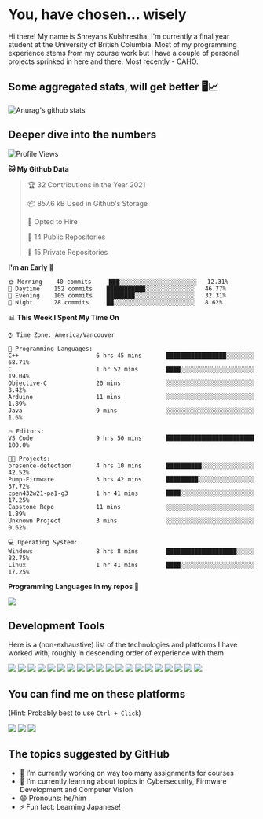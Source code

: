 # You, have chosen... wisely 

Hi there! My name is Shreyans Kulshrestha. I'm currently a final year student at the University of British Columbia. Most of my programming experience stems from my course work but I have a couple of personal projects sprinked in here and there. Most recently - CAHO.

## Some aggregated stats, will get better 🖥️📈
![Anurag's github stats](https://github-readme-stats.vercel.app/api?username=ShreyansK2000&show_icons=true)

## Deeper dive into the numbers
<!-- <img src="https://github-readme-stats.vercel.app/api/wakatime?username=ShreyansK2000"/> -->

<!--START_SECTION:waka-->
![Profile Views](http://img.shields.io/badge/Profile%20Views-4-blue)

**🐱 My Github Data** 

> 🏆 32 Contributions in the Year 2021
 > 
> 📦 857.6 kB Used in Github's Storage 
 > 
> 💼 Opted to Hire
 > 
> 📜 14 Public Repositories 
 > 
> 🔑 15 Private Repositories  
 > 
**I'm an Early 🐤** 

```text
🌞 Morning    40 commits     ███░░░░░░░░░░░░░░░░░░░░░░   12.31% 
🌆 Daytime    152 commits    ███████████░░░░░░░░░░░░░░   46.77% 
🌃 Evening    105 commits    ████████░░░░░░░░░░░░░░░░░   32.31% 
🌙 Night      28 commits     ██░░░░░░░░░░░░░░░░░░░░░░░   8.62%

```


📊 **This Week I Spent My Time On** 

```text
⌚︎ Time Zone: America/Vancouver

💬 Programming Languages: 
C++                      6 hrs 45 mins       █████████████████░░░░░░░░   68.71% 
C                        1 hr 52 mins        ████░░░░░░░░░░░░░░░░░░░░░   19.04% 
Objective-C              20 mins             ░░░░░░░░░░░░░░░░░░░░░░░░░   3.42% 
Arduino                  11 mins             ░░░░░░░░░░░░░░░░░░░░░░░░░   1.89% 
Java                     9 mins              ░░░░░░░░░░░░░░░░░░░░░░░░░   1.6%

🔥 Editors: 
VS Code                  9 hrs 50 mins       █████████████████████████   100.0%

🐱‍💻 Projects: 
presence-detection       4 hrs 10 mins       ██████████░░░░░░░░░░░░░░░   42.52% 
Pump-Firmware            3 hrs 42 mins       █████████░░░░░░░░░░░░░░░░   37.72% 
cpen432w21-pa1-g3        1 hr 41 mins        ████░░░░░░░░░░░░░░░░░░░░░   17.25% 
Capstone Repo            11 mins             ░░░░░░░░░░░░░░░░░░░░░░░░░   1.89% 
Unknown Project          3 mins              ░░░░░░░░░░░░░░░░░░░░░░░░░   0.62%

💻 Operating System: 
Windows                  8 hrs 8 mins        ████████████████████░░░░░   82.75% 
Linux                    1 hr 41 mins        ████░░░░░░░░░░░░░░░░░░░░░   17.25%

```


<!--END_SECTION:waka-->

<!--
**ShreyansK2000/ShreyansK2000** is a ✨ _special_ ✨ repository because its `README.md` (this file) appears on your GitHub profile.-->

**Programming Languages in my repos :memo:**

<img src="https://github-readme-stats.vercel.app/api/top-langs/?username=ShreyansK2000&layout=compact&hide=html,css,vhdl,verilog&langs_count=10"/>

## Development Tools
Here is a (non-exhaustive) list of the technologies and platforms I have worked with, roughly in descending order of experience with them

<p>
  <!--C--><img src="https://img.shields.io/badge/c%20-%2300599C.svg?&style=for-the-badge&logo=c&logoColor=white"/>
  <!--Python--><img src="https://img.shields.io/badge/python%20-%2314354C.svg?&style=for-the-badge&logo=python&logoColor=white"/>
  <!--RPi--><img src="https://img.shields.io/badge/-Raspberry%20Pi-C51A4A?style=for-the-badge&logo=Raspberry-Pi"/>
  <!--Java--><img src="https://img.shields.io/badge/java-%23ED8B00.svg?&style=for-the-badge&logo=java&logoColor=white"/>
  <!--C++--><img src="https://img.shields.io/badge/c++%20-%2300599C.svg?&style=for-the-badge&logo=c%2B%2B&ogoColor=white"/>
  <!--JS--><img src="https://img.shields.io/badge/javascript%20-%23323330.svg?&style=for-the-badge&logo=javascript&logoColor=%23F7DF1E"/>
  <!--NodeJS--><img src="https://img.shields.io/badge/node.js%20-%2343853D.svg?&style=for-the-badge&logo=node.js&logoColor=white"/>
  <!--Git--><img src="https://img.shields.io/badge/git%20-%23F05033.svg?&style=for-the-badge&logo=git&logoColor=white"/>
  <!--GitHub--><img src="https://img.shields.io/badge/github%20-%23121011.svg?&style=for-the-badge&logo=github&logoColor=white"/>
  <!--HTML5--><img src="https://img.shields.io/badge/html5%20-%23E34F26.svg?&style=for-the-badge&logo=html5&logoColor=white"/>
  <!--CSS3--><img src="https://img.shields.io/badge/css3%20-%231572B6.svg?&style=for-the-badge&logo=css3&logoColor=white"/>
  <!--LaTeX--><img src="https://img.shields.io/badge/latex%20-%23008080.svg?&style=for-the-badge&logo=latex&logoColor=white"/>
  <!--TS--><img src="https://img.shields.io/badge/typescript%20-%23007ACC.svg?&style=for-the-badge&logo=typescript&logoColor=white"/>
  <!--Android--><img src="https://img.shields.io/badge/Android-3DDC84?style=for-the-badge&logo=android&logoColor=white"/>
  <!--Arduino--><img src="https://img.shields.io/badge/-Arduino-00979D?style=for-the-badge&logo=Arduino&logoColor=white"/>
  <!--Numpy--><img src="https://img.shields.io/badge/numpy%20-%23013243.svg?&style=for-the-badge&logo=numpy&logoColor=white" />
  <!--MySQL--><img src="https://img.shields.io/badge/mysql-%2300f.svg?&style=for-the-badge&logo=mysql&logoColor=white"/>
  <!--MongoDB--><img src ="https://img.shields.io/badge/MongoDB-%234ea94b.svg?&style=for-the-badge&logo=mongodb&logoColor=white"/>
  <!--C#--><img src="https://img.shields.io/badge/c%23%20-%23239120.svg?&style=for-the-badge&logo=c-sharp&logoColor=white"/>
  <!--Unity--><img src="https://img.shields.io/badge/unity%20-%23000000.svg?&style=for-the-badge&logo=unity&logoColor=white"/>
</p>

## You can find me on these platforms
(Hint: Probably best to use `Ctrl + Click`)
<p>
  <a href="https://www.linkedin.com/in/shreyansk/"><!--LinkedIn--><img src="https://img.shields.io/badge/LinkedIn-0077B5?style=for-the-badge&logo=linkedin&logoColor=white"/></a>
  <a href="mailto:gshreyansk4@gmail.com"><!--Gmail--><img src="https://img.shields.io/badge/Gmail-D14836?style=for-the-badge&logo=gmail&logoColor=white"/></a>
  <a href="https://discordapp.com/users/Shrek2k"><!--Discord--><img src="https://img.shields.io/badge/Discord-7289DA?style=for-the-badge&logo=discord&logoColor=white"/></a>
</p>

## The topics suggested by GitHub
- 🔭 I’m currently working on way too many assignments for courses
- 🌱 I’m currently learning about topics in Cybersecurity, Firmware Development and Computer Vision
- 😄 Pronouns: he/him
- ⚡ Fun fact: Learning Japanese!

